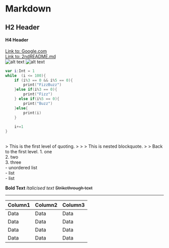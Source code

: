# Markdown

## H2 Header
#### H4 Header
[Link to: Google.com](https://www.google.com/)
<br/>
[Link to: 2ndREADME.md](https://github.com/rfrfkb/Markdown/blob/master/2ndREADME.md)
<br/>
![alt text](https://github.com/rfrfkb/Markdown/blob/master/Truman_the_Tiger_logo.png)
![alt text](https://pbs.twimg.com/media/DyQhEn4X0AE2Y8z.jpg:large)
<br/>

```swift
var i:Int = 1
while  (i <= 100){
    if (i%3 == 0 && i%5 == 0){
        print("FizzBuzz")
    }else if(i%3 == 0){
        print("Fizz")
    } else if(i%5 == 0){
        print("Buzz")
    }else{
        print(i)
    }
    
    i+=1
}
```
<br/>
> This is the first level of quoting.
>
> > This is nested blockquote.
>
> Back to the first level.
1. one <br/>
2. two <br/>
3. three
<br/>
- unordered list<br/>
- list<br/>
- list
<br/>

**Bold Text**
*Italicised text*
~~Strikethrough text~~
***
Column1 | Column2 | Column3
--- | --- | ---
Data | Data | Data
Data | Data | Data
Data | Data | Data
Data | Data | Data
